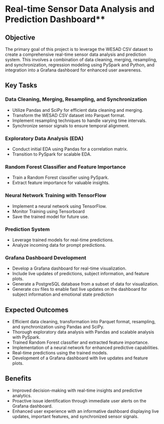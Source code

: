 # Real-time Sensor Data Analysis and Prediction Dashboard**

## Objective
The primary goal of this project is to leverage the WESAD CSV dataset to create a comprehensive real-time sensor data analysis and prediction system. This involves a combination of data cleaning, merging, resampling, and synchronization, regression modeling using PySpark and Python, and integration into a Grafana dashboard for enhanced user awareness.

## Key Tasks

### Data Cleaning, Merging, Resampling, and Synchronization
- Utilize Pandas and SciPy for efficient data cleaning and merging.
- Transform the WESAD CSV dataset into Parquet format.
- Implement resampling techniques to handle varying time intervals.
- Synchronize sensor signals to ensure temporal alignment.

### Exploratory Data Analysis (EDA)
- Conduct initial EDA using Pandas for a correlation matrix.
- Transition to PySpark for scalable EDA.

### Random Forest Classifier and Feature Importance
- Train a Random Forest classifier using PySpark.
- Extract feature importance for valuable insights.

### Neural Network Training with TensorFlow
- Implement a neural network using TensorFlow.
- Monitor Training using Tensorboard
- Save the trained model for future use.

### Prediction System
- Leverage trained models for real-time predictions.
- Analyze incoming data for prompt predictions.

### Grafana Dashboard Development
- Develop a Grafana dashboard for real-time visualization.
- Include live updates of predictions, subject information, and feature plots.
- Generate a PostgreSQL database from a subset of data for visualization.
- Generate csv files to enable fast live updates on the dashboard for subject information and emotional state prediction

## Expected Outcomes

- Efficient data cleaning, transformation into Parquet format, resampling, and synchronization using Pandas and SciPy.
- Thorough exploratory data analysis with Pandas and scalable analysis with PySpark.
- Trained Random Forest classifier and extracted feature importance.
- Implementation of a neural network for enhanced predictive capabilities.
- Real-time predictions using the trained models.
- Development of a Grafana dashboard with live updates and feature plots.

## Benefits

- Improved decision-making with real-time insights and predictive analytics.
- Proactive issue identification through immediate user alerts on the Grafana dashboard.
- Enhanced user experience with an informative dashboard displaying live updates, important features, and synchronized sensor signals.
